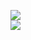 [![](https://img.shields.io/badge/Made%20With-Github%20Spray-lightgrey.svg?style=for-the-badge&logo=github)](https://github.com/Annihil/github-spray#9524)  
[![](https://i.imgur.com/2DrTn0Z.gif)](https://github.com/Annihil/github-spray)